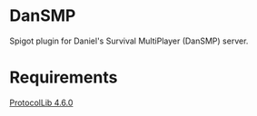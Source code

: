 # DanSMP
 Spigot plugin for Daniel's Survival MultiPlayer (DanSMP) server.

# Requirements

[ProtocolLib 4.6.0](https://github.com/dmulloy2/ProtocolLib/releases/tag/4.6.0)
